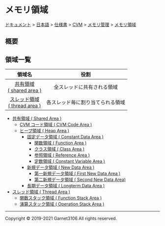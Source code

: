 # メモリ領域

[ドキュメント](../../../../../index.md) > [日本語](../../../../index.md) > [仕様書](../../../index.md) > [CVM](../../index.md) > [メモリ管理](../index.md) > [メモリ領域](./index.md)

## 概要

## 領域一覧

|領域名|役割|
|:-:|:-:|
|[共有領域<br>( shared area )](./shared/index.md)|全スレッドに共有される領域|
|[スレッド領域<br>( thread area )](./thread/index.md)|各スレッド毎に割り当てられる領域|

- [共有領域 ( Shared Area )](./shared/index.md)
    - [CVM コード領域 ( CVM Code Area )](./shared/cvmcode/index.md)
    - [ヒープ領域 ( Heap Area )](./shared/heap/index.md)
        - [固定データ領域 ( Constant Data Area )](./shared/heap/constant/index.md)
            - [関数領域 ( Function Area )](./shared/heap/constant/index.md#関数領域)
            - [クラス領域 ( Class Area )](./shared/heap/constant/index.md#クラス領域)
            - [参照領域 ( Reference Area )](./shared/heap/constant/index.md#参照領域)
            - [定数領域 ( Constant Variable Area )](./shared/heap/constant/index.md#定数領域)
        - [新規データ領域 ( New Data Area )](./shared/heap/new/index.md)
            - [第一新規データ領域 ( First New Data Area )](./shared/heap/new/index.md)
            - [第二新規データ領域 ( Second New Data Area)](./shared/heap/new/index.md)
        - [長期データ領域 ( Longterm Data Area )](./shared/heap/longterm/index.md)
- [スレッド領域 ( Thread Area )](./thread/index.md)
    - [関数スタック領域 ( Function Stack Area )](./thread/function/index.md)
    - [演算スタック領域 ( Operation Stack Area )](./thread/operation/index.md)

---

Copyright © 2019-2021 Garnet3106 All rights reserved.
